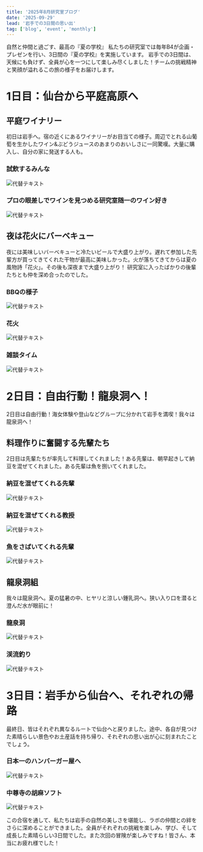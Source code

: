 ```yaml
---
title: '2025年8月研究室ブログ'
date: '2025-09-29'
lead: '岩手での3日間の思い出'
tag: ['blog', 'event', 'monthly']
---
```


自然と仲間と過ごす、最高の『夏の学校』
私たちの研究室では毎年B4が企画・プレゼンを行い、3日間の『夏の学校』を実施しています。
岩手での3日間は、天候にも負けず、全員が心を一つにして楽しみ尽くしました！チームの挑戦精神と笑顔が溢れるこの旅の様子をお届けします。

# 1日目：仙台から平庭高原へ

## 平庭ワイナリー

初日は岩手へ。宿の近くにあるワイナリーがお目当ての様子。周辺でとれる山葡萄を生かしたワイン&ぶどうジュースのあまりのおいしさに一同驚嘆。大量に購入し、自分の家に発送する人も。

### 試飲するみんな

![代替テキスト](画像1.jpg)

### プロの眼差しでワインを見つめる研究室随一のワイン好き

![代替テキスト](画像2.jpg)

## 夜は花火にバーベキュー

夜には美味しいバーベキューと冷たいビールで大盛り上がり。遅れて参加した先輩方が買ってきてくれた干物が最高に美味しかった。火が落ちてきてからは夏の風物詩「花火」。その後も深夜まで大盛り上がり！ 研究室に入ったばかりの後輩たちとも仲を深め合ったのでした。

### BBQの様子

![代替テキスト](画像3.jpg)

### 花火

![代替テキスト](画像4.jpg)

### 雑談タイム

![代替テキスト](画像5.jpg)

# 2日目：自由行動！龍泉洞へ！

2日目は自由行動！海女体験や登山などグループに分かれて岩手を満喫！我々は龍泉洞へ！

## 料理作りに奮闘する先輩たち

2日目は先輩たちが率先して料理してくれました！ある先輩は、朝早起きして納豆を混ぜてくれました。ある先輩は魚を捌いてくれました。

### 納豆を混ぜてくれる先輩

![代替テキスト](画像6.jpg)

### 納豆を混ぜてくれる教授

![代替テキスト](画像7.jpg)

### 魚をさばいてくれる先輩

![代替テキスト](画像8.jpg)

## 龍泉洞組

我々は龍泉洞へ。夏の猛暑の中、ヒヤリと涼しい鍾乳洞へ。狭い入り口を潜ると澄んだ水が眼前に！

### 龍泉洞

![代替テキスト](画像9.jpg)

### 渓流釣り

![代替テキスト](画像10.jpg)

# 3日目：岩手から仙台へ、それぞれの帰路

最終日、皆はそれぞれ異なるルートで仙台へと戻りました。途中、各自が見つけた素晴らしい景色やお土産話を持ち帰り、それぞれの思い出が心に刻まれたことでしょう。

### 日本一のハンバーガー屋へ

![代替テキスト](画像11.jpg)

### 中尊寺の胡麻ソフト

![代替テキスト](画像12.jpg)

この合宿を通して、私たちは岩手の自然の美しさを堪能し、ラボの仲間との絆をさらに深めることができました。全員がそれぞれの挑戦を楽しみ、学び、そして成長した素晴らしい3日間でした。また次回の冒険が楽しみですね！皆さん、本当にお疲れ様でした！
